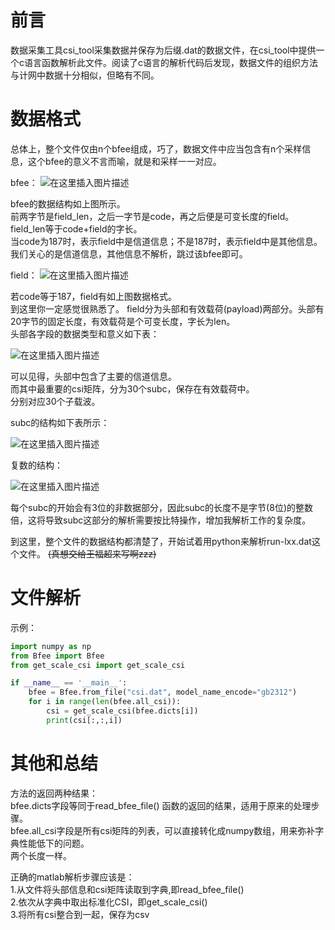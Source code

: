 
# 前言


数据采集工具csi_tool采集数据并保存为后缀.dat的数据文件，在csi_tool中提供一个c语言函数解析此文件。阅读了c语言的解析代码后发现，数据文件的组织方法与计网中数据十分相似，但略有不同。  

# 数据格式

总体上，整个文件仅由n个bfee组成，巧了，数据文件中应当包含有n个采样信息，这个bfee的意义不言而喻，就是和采样一一对应。  

bfee：
![在这里插入图片描述](https://img-blog.csdnimg.cn/20190821092946768.png)

bfee的数据结构如上图所示。  
前两字节是field_len，之后一字节是code，再之后便是可变长度的field。field_len等于code+field的字长。  
当code为187时，表示field中是信道信息；不是187时，表示field中是其他信息。  
我们关心的是信道信息，其他信息不解析，跳过该bfee即可。

field：
![在这里插入图片描述](https://img-blog.csdnimg.cn/20190821093009966.png)

若code等于187，field有如上图数据格式。  
到这里你一定感觉很熟悉了。
field分为头部和有效载荷(payload)两部分。头部有20字节的固定长度，有效载荷是个可变长度，字长为len。  
头部各字段的数据类型和意义如下表：  

![在这里插入图片描述](https://img-blog.csdnimg.cn/20190821093027667.png?x-oss-process=image/watermark,type_ZmFuZ3poZW5naGVpdGk,shadow_10,text_aHR0cHM6Ly9ibG9nLmNzZG4ubmV0L1l1YW5EaWFuTw==,size_16,color_FFFFFF,t_70)

可以见得，头部中包含了主要的信道信息。  
而其中最重要的csi矩阵，分为30个subc，保存在有效载荷中。  
分别对应30个子载波。  

subc的结构如下表所示：

![在这里插入图片描述](https://img-blog.csdnimg.cn/20190821093057560.png)

复数的结构：

![在这里插入图片描述](https://img-blog.csdnimg.cn/20190821093114719.png)

每个subc的开始会有3位的非数据部分，因此subc的长度不是字节(8位)的整数倍，这将导致subc这部分的解析需要按比特操作，增加我解析工作的复杂度。

到这里，整个文件的数据结构都清楚了，开始试着用python来解析run-lxx.dat这个文件。
~~(真想交给王福超来写啊zzz)~~ 

# 文件解析

    
  示例：



```python
import numpy as np
from Bfee import Bfee
from get_scale_csi import get_scale_csi

if __name__ == '__main__':
    bfee = Bfee.from_file("csi.dat", model_name_encode="gb2312")
    for i in range(len(bfee.all_csi)):
        csi = get_scale_csi(bfee.dicts[i])
        print(csi[:,:,i])
```



# 其他和总结

方法的返回两种结果：  
bfee.dicts字段等同于read_bfee_file() 函数的返回的结果，适用于原来的处理步骤。  
bfee.all_csi字段是所有csi矩阵的列表，可以直接转化成numpy数组，用来弥补字典性能低下的问题。  
两个长度一样。



正确的matlab解析步骤应该是：  
1.从文件将头部信息和csi矩阵读取到字典,即read_bfee_file()  
2.依次从字典中取出标准化CSI，即get_scale_csi()  
3.将所有csi整合到一起，保存为csv
